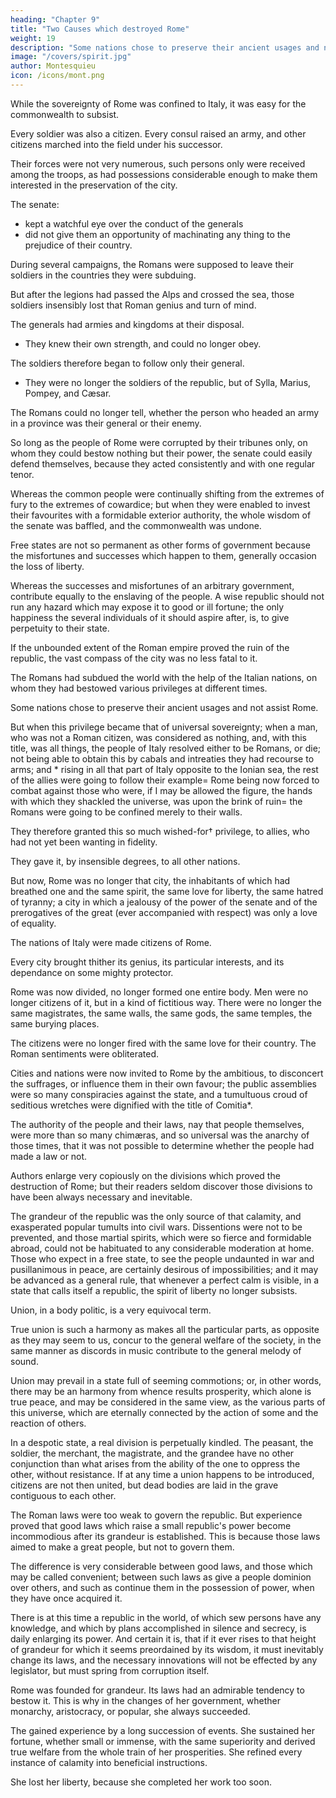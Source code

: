 ```yaml
---
heading: "Chapter 9"
title: "Two Causes which destroyed Rome"
weight: 19
description: "Some nations chose to preserve their ancient usages and not assist Rome"
image: "/covers/spirit.jpg"
author: Montesquieu
icon: /icons/mont.png
---
```




While the sovereignty of Rome was confined to Italy, it was easy for the commonwealth to subsist. 

Every soldier was also a citizen. Every consul raised an army, and other citizens marched into the field under his successor. 

Their forces were not very numerous, such persons only were received among the troops, as had possessions considerable enough to make them interested in the preservation of the city. 

The senate:
- kept a watchful eye over the conduct of the generals
- did not give them an opportunity of machinating any thing to the prejudice of their country.


During several campaigns, the Romans were supposed to leave their soldiers in the countries they were subduing. 

But after the legions had passed the Alps and crossed the sea, those soldiers insensibly lost that Roman genius and turn of mind.


The generals had armies and kingdoms at their disposal. 
- They knew their own strength, and could no longer obey.

The soldiers therefore began to follow only their general. 
- They were no longer the soldiers of the republic, but of Sylla, Marius, Pompey, and Cæsar. 

The Romans could no longer tell, whether the person who headed an army in a province was their general or their enemy.

So long as the people of Rome were corrupted by their tribunes only, on whom they could bestow nothing but their power, the senate could easily defend themselves, because they acted consistently and with one regular tenor.

Whereas the common people were continually shifting from the extremes of fury to the extremes of cowardice; but when they were enabled to invest their favourites with a formidable exterior authority, the whole wisdom of the senate was baffled, and the commonwealth was undone.

Free states are not so permanent as other forms of government because the misfortunes and successes which happen to them, generally occasion the loss of liberty. 

Whereas the successes and misfortunes of an arbitrary government, contribute equally to the enslaving of the people. A wise republic should not run any hazard which may expose it to good or ill fortune; the only happiness the several individuals of it should aspire after, is, to give perpetuity to their state.

If the unbounded extent of the Roman empire proved the ruin of the republic, the vast compass of the city was no less fatal to it.

The Romans had subdued the world with the help of the Italian nations, on whom they had bestowed various privileges at different times.

Some nations chose to preserve their ancient usages and not assist Rome.
<!-- ; most of those nations did not, at first, set any great value on the freedom of the city of Rome, and some -->  

But when this privilege became that of universal sovereignty; when a man, who was not a Roman citizen, was considered as nothing, and, with this title, was all things, the people of Italy resolved either to be Romans, or die; not being able to obtain this by cabals and intreaties they had recourse to arms; and * rising in all that part of Italy opposite to the Ionian sea, the rest of the allies were going to follow their example=  Rome being now forced to combat against those who were, if I may be allowed the figure, the hands with which they shackled the universe, was upon the brink of ruin=  the Romans were going to be confined merely to their walls.

They therefore granted this so much wished-for† privilege, to allies, who had not yet been wanting in fidelity. 

They gave it, by insensible degrees, to all other nations.

But now, Rome was no longer that city, the inhabitants of which had breathed one and the same spirit, the same love for liberty, the same hatred of tyranny; a city in which a jealousy of the power of the senate and of the prerogatives of the great (ever accompanied with respect) was only a love of equality. 

The nations of Italy were made citizens of Rome. 

Every city brought thither its genius, its particular interests, and its dependance on some mighty protector.

Rome was now divided, no longer formed one entire body. Men were no longer citizens of it, but in a kind of fictitious way. There were no longer the same magistrates, the same walls, the same gods, the same temples, the same burying places.

<!-- Rome was no longer beheld with the same eyes;  -->

The citizens were no longer fired with the same love for their country. The Roman sentiments were obliterated.

Cities and nations were now invited to Rome by the ambitious, to disconcert the suffrages, or influence them in their own favour; the public assemblies were so many conspiracies against the state, and a tumultuous croud of seditious wretches were dignified with the title of Comitia*.

The authority of the people and their laws, nay that people themselves, were more than so many chimæras, and so universal was the anarchy of those times, that it was not possible to determine whether the people had made a law or not.

Authors enlarge very copiously on the divisions which proved the destruction of Rome; but their readers seldom discover those divisions to have been always necessary and inevitable. 

The grandeur of the republic was the only source of that calamity, and exasperated popular tumults into civil wars. Dissentions were not to be prevented, and those martial spirits, which were so fierce and formidable abroad, could not be habituated to any considerable moderation at home. Those who expect in a free state, to see the people undaunted in war and pusillanimous in peace, are certainly desirous of impossibilities; and it may be advanced as a general rule, that whenever a perfect calm is visible, in a state that calls itself a republic, the spirit of liberty no longer subsists.

Union, in a body politic, is a very equivocal term. 

True union is such a harmony as makes all the particular parts, as opposite as they may seem to us, concur to the general welfare of the society, in the same manner as discords in music contribute to the general melody of sound. 

Union may prevail in a state full of seeming commotions; or, in other words, there may be an harmony from whence results prosperity, which alone is true peace, and may be considered in the same view, as the various parts of this universe, which are eternally connected by the action of some and the reaction of others.

In a despotic state, <!-- which is every government where the power is immoderately exerted, --> a real division is perpetually kindled. The peasant, the soldier, the merchant, the magistrate, and the grandee have no other conjunction than what arises from the ability of the one to oppress the other, without resistance. If at any time a union happens to be introduced, citizens are not then united, but dead bodies are laid in the grave contiguous to each other.

The Roman laws were too weak to govern the republic. But experience proved that good laws which raise a small republic's  power become incommodious after its grandeur is established. This is because those laws aimed to make a great people, but not to govern them.

The difference is very considerable between good laws, and those which may be called convenient; between such laws as give a people dominion over others, and such as continue them in the possession of power, when they have once acquired it.

There is at this time a republic in the world, of which sew persons have any knowledge, and which by plans accomplished in silence and secrecy, is daily enlarging its power. And certain it is, that if it ever rises to that height of grandeur for which it seems preordained by its wisdom, it must inevitably change its laws, and the necessary innovations will not be effected by any legislator, but must spring from corruption itself.

Rome was founded for grandeur. Its laws had an admirable tendency to bestow it. This is why in the changes of her government, whether monarchy, aristocracy, or popular, she <!-- engaged in enterprizes which required conduct to accomplish them, and --> always succeeded. 

The gained experience <!-- of a day did not furnish her with more wisdom than all other nations, but she obtained it --> by a long succession of events. She sustained her fortune, whether small or immense, with the same superiority and derived true welfare from the whole train of her prosperities. She refined every instance of calamity into beneficial instructions.

She lost her liberty, because she completed her work too soon.
